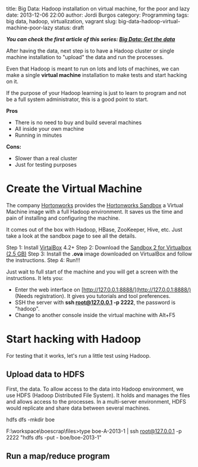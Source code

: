 title: Big Data: Hadoop installation on virtual machine, for the poor and lazy
date: 2013-12-06 22:00
author: Jordi Burgos
category: Programming
tags: big data, hadoop, virtualization, vagrant
slug: big-data-hadoop-virtual-machine-poor-lazy
status: draft

***You can check the first article of this series: [Big Data: Get the data](./big-data-get-data.html)***

After having the data, next step is to have a Hadoop cluster or single machine installation to "upload" the data and run the processes.

Even that Hadoop is meant to run on lots and lots of machines, we can make a single **virtual machine** installation to make tests and start hacking on it.

If the purpose of your Hadoop learning is just to learn to program and not be a full system administrator, this is a good point to start.

**Pros**

* There is no need to buy and build several machines
* All inside your own machine
* Running in minutes

**Cons:**

* Slower than a real cluster
* Just for testing purposes

Create the Virtual Machine
==========================

The company [Hortonworks](http://hortonworks.com/) provides the [Hortonworks Sandbox](http://hortonworks.com/products/hortonworks-sandbox/) a Virtual Machine image with a full Hadoop environment. It saves us the time and pain of installing and configuring the machine.

It comes out of the box with Hadoop, HBase, ZooKeeper, Hive, etc. Just take a look at the sandbox page to see all the details.

Step 1: Install [VirtalBox](https://www.virtualbox.org/wiki/Downloads) 4.2+
Step 2: Download the [Sandbox 2 for Virtualbox (2.5 GB)](http://hortonworks.com/products/hortonworks-sandbox/#install)
Step 3: Install the **.ova** image downloaded on VirtualBox and follow the instructions.
Step 4: Run!!!

Just wait to full start of the machine and you will get a screen with the instructions. It lets you:

* Enter the web interface on [http://127.0.0.1:8888/](http://127.0.0.1:8888/) (Needs registration). It gives you tutorials and tool preferences.
* SSH the server with **ssh root@127.0.0.1 -p 2222**, the password is "hadoop".
* Change to another console inside the virtual machine with Alt+F5

Start hacking with Hadoop
=========================

For testing that it works, let's run a little test using Hadoop.

Upload data to HDFS
-------------------

First, the data. To allow access to the data into Hadoop environment, we use HDFS (Hadoop Distributed File System). It holds and manages the files and allows access to the processes. In a multi-server environment, HDFS would replicate and share data between several machines.

hdfs dfs -mkdir boe

F:\workspace\boescrap\files>type boe-A-2013-1 | ssh root@127.0.0.1 -p 2222 "hdfs dfs -put - boe/boe-2013-1"




Run a map/reduce program
------------------------



